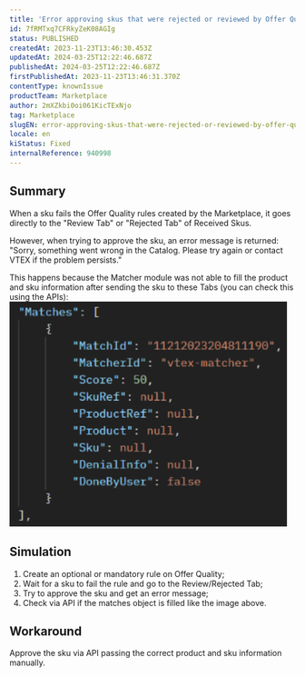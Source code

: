 ```yaml
---
title: 'Error approving skus that were rejected or reviewed by Offer Quality'
id: 7fRMTxq7CFRkyZeK08AGIg
status: PUBLISHED
createdAt: 2023-11-23T13:46:30.453Z
updatedAt: 2024-03-25T12:22:46.687Z
publishedAt: 2024-03-25T12:22:46.687Z
firstPublishedAt: 2023-11-23T13:46:31.370Z
contentType: knownIssue
productTeam: Marketplace
author: 2mXZkbi0oi061KicTExNjo
tag: Marketplace
slugEN: error-approving-skus-that-were-rejected-or-reviewed-by-offer-quality
locale: en
kiStatus: Fixed
internalReference: 940998
---
```


## Summary


When a sku fails the Offer Quality rules created by the Marketplace, it goes directly to the "Review Tab" or "Rejected Tab" of Received Skus.

However, when trying to approve the sku, an error message is returned: "Sorry, something went wrong in the Catalog. Please try again or contact VTEX if the problem persists."

This happens because the Matcher module was not able to fill the product and sku information after sending the sku to these Tabs (you can check this using the APIs):
 ![](https://raw.githubusercontent.com/vtexdocs/help-center-content/refs/heads/main/docs/en/known-issues/Marketplace/error-approving-skus-that-were-rejected-or-reviewed-by-offer-quality_1.png)


##

## Simulation



1. Create an optional or mandatory rule on Offer Quality;
2. Wait for a sku to fail the rule and go to the Review/Rejected Tab;
3. Try to approve the sku and get an error message;
4. Check via API if the matches object is filled like the image above.


##

## Workaround


Approve the sku via API passing the correct product and sku information manually.





